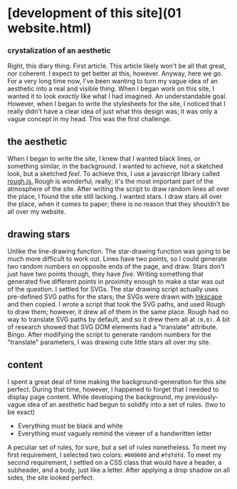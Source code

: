 # [development of this site](01 website.html)
### crystalization of an aesthetic
Right, this diary thing. First article. This article likely won't be all that great, nor coherent. I expect to get better at this, however. Anyway, here we go. For a very long time now, I've been wanting to turn my vague idea of an aesthetic into a real and visible thing. When I began work on this site, I wanted it to look *exactly* like what I had imagined. An understandable goal. However, when I began to write the stylesheets for the site, I noticed that I really didn't have a clear idea of just what this design was; it was only a vague concept in my head. This was the first challenge.

## the aesthetic
When I began to write the site, I knew that I wanted black lines, or something similar, in the background. I wanted to achieve, not a sketched look, but a sketched *feel*. To achieve this, I use a javascript library called [rough.js.](https://roughjs.com/) Rough is wonderful, really; it's the most important part of the atmosphere of the site. After writing the script to draw random lines all over the place, I found the site still lacking. I wanted stars. I draw stars all over the place, when it comes to paper; there is no reason that they shouldn't be all over my website.

## drawing stars
Unlike the line-drawing function. The star-drawing function was going to be much more difficult to work out. Lines have two points, so I could generate two random numbers on opposite ends of the page, and draw. Stars don't just have two points though, they have *five*. Writing something that generated five different points in proximity enough to make a star was out of the question. I settled for SVGs. The star drawing script actually uses pre-defined SVG paths for the stars; the SVGs were drawn with [Inkscape](https://inkscape.org/en/) and then copied. I wrote a script that took the SVG paths, and used Rough to draw them; however, it drew all of them in the same place. Rough had no way to translate SVG paths by default, and so it drew them all at `(0,0)`. A bit of research showed that SVG DOM elements had a "translate" attribute. Bingo. After modifying the script to generate random numbers for the "translate" parameters, I was drawing cute little stars all over my site.

## content
I spent a great deal of time making the background-generation for this site perfect. During that time, however, I happened to forget that I needed to display page content. While developing the background, my previously-vague idea of an aesthetic had begun to solidify into a set of rules. (two to be exact)

* Everything must be black and white
* Everything must vaguely remind the viewer of a handwritten letter

A peculiar set of rules, for sure, but a set of rules nonetheless. To meet my first requirement, I selected two colors: `#000000` and `#fdfdfd`. To meet my second requirement, I settled on a CSS class that would have a header, a subheader, and a body, just like a letter. After applying a drop shadow on all sides, the site looked perfect.